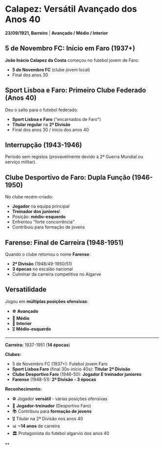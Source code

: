 # Calapez: Versátil Avançado dos Anos 40

**23/09/1921, Barreiro** | **Avançado / Médio / Interior**

## 5 de Novembro FC: Início em Faro (1937+)

**João Inácio Calapez da Costa** começou no futebol jovem de Faro:
- **5 de Novembro FC** (clube jovem local)
- Final dos anos 30

## Sport Lisboa e Faro: Primeiro Clube Federado (Anos 40)

Deu o salto para o futebol federado:
- **Sport Lisboa e Faro** ("encarnados de Faro")
- **Titular regular** na **2ª Divisão**
- Final dos anos 30 / início dos anos 40

## Interrupção (1943-1946)

Período sem registos (provavelmente devido à 2ª Guerra Mundial ou serviço militar).

## Clube Desportivo de Faro: Dupla Função (1946-1950)

No clube recém-criado:
- **Jogador** na equipa principal
- **Treinador dos juniores**!
- Posição: **médio-esquerdo**
- Enfrentou "forte concorrência"
- Contribuiu para formação de jovens

## Farense: Final de Carreira (1948-1951)

Quando o clube retomou o nome **Farense**:
- **2ª Divisão** (1948/49-1950/51)
- **3 épocas** no escalão nacional
- Culminar da carreira competitiva no Algarve

## Versatilidade

Jogou em **múltiplas posições ofensivas**:
- ⚽ **Avançado**
- 🎯 **Médio**
- 📍 **Interior**
- 🎖️ **Médio-esquerdo**

---

**Carreira:** 1937-1951 (**14 épocas**)

**Clubes:**
- 5 de Novembro FC (1937+): Futebol jovem Faro
- **Sport Lisboa Faro** (final 30s-início 40s): **Titular 2ª Divisão**
- **Clube Desportivo Faro** (1946-50): **Jogador E treinador juniores**
- **Farense** (1948-51): **2ª Divisão - 3 épocas**

**Reconhecimento:**
- ⚽ Jogador **versátil** - várias posições ofensivas
- 👔 **Jogador-treinador** (Desportivo Faro)
- 📚 Contribuiu para **formação de jovens**
- 🎖️ Titular na 2ª Divisão nos anos 40
- 📊 **~14 anos** de carreira
- 🏛️ Protagonista do futebol algarvio dos anos 40

**